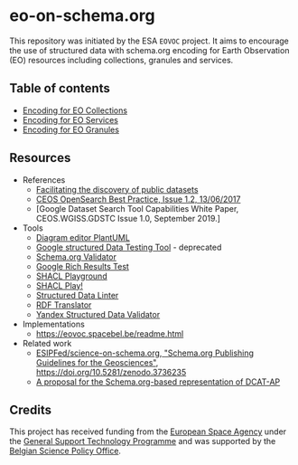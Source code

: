 # eo-on-schema.org

This repository was initiated by the ESA `EOVOC` project.  It aims to encourage the use of structured data with schema.org encoding for Earth Observation (EO) resources including collections, granules and services. 

## Table of contents

* [Encoding for EO Collections](./series/series.adoc#4-eo-collections-encoding)
* [Encoding for EO Services](./series/series.adoc#5-eo-services-and-applications-encoding) 
* [Encoding for EO Granules](./series/series.adoc#6-eo-granules-encoding) 

## Resources

* References
  * [Facilitating the discovery of public datasets](https://research.googleblog.com/2017/01/facilitating-discovery-of-public.html)
  * [CEOS OpenSearch Best Practice, Issue 1.2, 13/06/2017](http://ceos.org/document_management/Working_Groups/WGISS/Interest_Groups/OpenSearch/CEOS-OPENSEARCH-BP-V1.2.pdf) 
  * [Google Dataset Search Tool Capabilities White Paper, CEOS.WGISS.GDSTC
Issue 1.0, September 2019.]
* Tools
  * [Diagram editor PlantUML](https://plantuml-editor.kkeisuke.com/)
  * [Google structured Data Testing Tool](https://search.google.com/structured-data/testing-tool) - deprecated
  * [Schema.org Validator](https://validator.schema.org/)
  * [Google Rich Results Test](https://search.google.com/test/rich-results)
  * [SHACL Playground](https://shacl.org/playground/)
  * [SHACL Play!](https://shacl-play.sparna.fr/play/)
  * [Structured Data Linter](http://linter.structured-data.org/)
  * [RDF Translator](https://rdf-translator.appspot.com/)
  * [Yandex Structured Data Validator](https://webmaster.yandex.com/tools/microtest/)
* Implementations
  * https://eovoc.spacebel.be/readme.html
* Related work
  * [ESIPFed/science-on-schema.org, "Schema.org Publishing Guidelines for the
Geosciences"](https://github.com/ESIPFed/science-on-schema.org), https://doi.org/10.5281/zenodo.3736235
  * [A proposal for the Schema.org-based representation of DCAT-AP](https://github.com/ec-jrc/dcat-ap-to-schema-org)
  
  
## Credits

This project has received funding from the [European Space Agency](https://esa.int) under the [General Support Technology Programme](http://www.esa.int/Enabling_Support/Space_Engineering_Technology/Shaping_the_Future/About_the_General_Support_Technology_Programme_GSTP) and was supported by the [Belgian Science Policy Office](https://www.belspo.be/belspo/index_en.stm).
